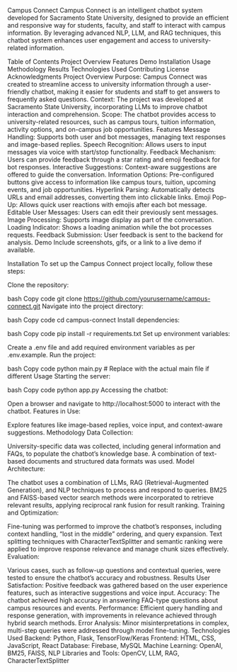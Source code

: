 Campus Connect
Campus Connect is an intelligent chatbot system developed for Sacramento State University, designed to provide an efficient and responsive way for students, faculty, and staff to interact with campus information. By leveraging advanced NLP, LLM, and RAG techniques, this chatbot system enhances user engagement and access to university-related information.

Table of Contents
Project Overview
Features
Demo
Installation
Usage
Methodology
Results
Technologies Used
Contributing
License
Acknowledgments
Project Overview
Purpose: Campus Connect was created to streamline access to university information through a user-friendly chatbot, making it easier for students and staff to get answers to frequently asked questions.
Context: The project was developed at Sacramento State University, incorporating LLMs to improve chatbot interaction and comprehension.
Scope: The chatbot provides access to university-related resources, such as campus tours, tuition information, activity options, and on-campus job opportunities.
Features
Message Handling: Supports both user and bot messages, managing text responses and image-based replies.
Speech Recognition: Allows users to input messages via voice with start/stop functionality.
Feedback Mechanism: Users can provide feedback through a star rating and emoji feedback for bot responses.
Interactive Suggestions: Context-aware suggestions are offered to guide the conversation.
Information Options: Pre-configured buttons give access to information like campus tours, tuition, upcoming events, and job opportunities.
Hyperlink Parsing: Automatically detects URLs and email addresses, converting them into clickable links.
Emoji Pop-Up: Allows quick user reactions with emojis after each bot message.
Editable User Messages: Users can edit their previously sent messages.
Image Processing: Supports image display as part of the conversation.
Loading Indicator: Shows a loading animation while the bot processes requests.
Feedback Submission: User feedback is sent to the backend for analysis.
Demo
Include screenshots, gifs, or a link to a live demo if available.

Installation
To set up the Campus Connect project locally, follow these steps:

Clone the repository:

bash
Copy code
git clone https://github.com/yourusername/campus-connect.git
Navigate into the project directory:

bash
Copy code
cd campus-connect
Install dependencies:

bash
Copy code
pip install -r requirements.txt
Set up environment variables:

Create a .env file and add required environment variables as per .env.example.
Run the project:

bash
Copy code
python main.py  # Replace with the actual main file if different
Usage
Starting the server:

bash
Copy code
python app.py
Accessing the chatbot:

Open a browser and navigate to http://localhost:5000 to interact with the chatbot.
Features in Use:

Explore features like image-based replies, voice input, and context-aware suggestions.
Methodology
Data Collection:

University-specific data was collected, including general information and FAQs, to populate the chatbot’s knowledge base.
A combination of text-based documents and structured data formats was used.
Model Architecture:

The chatbot uses a combination of LLMs, RAG (Retrieval-Augmented Generation), and NLP techniques to process and respond to queries.
BM25 and FAISS-based vector search methods were incorporated to retrieve relevant results, applying reciprocal rank fusion for result ranking.
Training and Optimization:

Fine-tuning was performed to improve the chatbot’s responses, including context handling, “lost in the middle” ordering, and query expansion.
Text splitting techniques with CharacterTextSplitter and semantic ranking were applied to improve response relevance and manage chunk sizes effectively.
Evaluation:

Various cases, such as follow-up questions and contextual queries, were tested to ensure the chatbot’s accuracy and robustness.
Results
User Satisfaction: Positive feedback was gathered based on the user experience features, such as interactive suggestions and voice input.
Accuracy: The chatbot achieved high accuracy in answering FAQ-type questions about campus resources and events.
Performance: Efficient query handling and response generation, with improvements in relevance achieved through hybrid search methods.
Error Analysis: Minor misinterpretations in complex, multi-step queries were addressed through model fine-tuning.
Technologies Used
Backend: Python, Flask, TensorFlow/Keras
Frontend: HTML, CSS, JavaScript, React
Database: Firebase, MySQL
Machine Learning: OpenAI, BM25, FAISS, NLP
Libraries and Tools: OpenCV, LLM, RAG, CharacterTextSplitter






